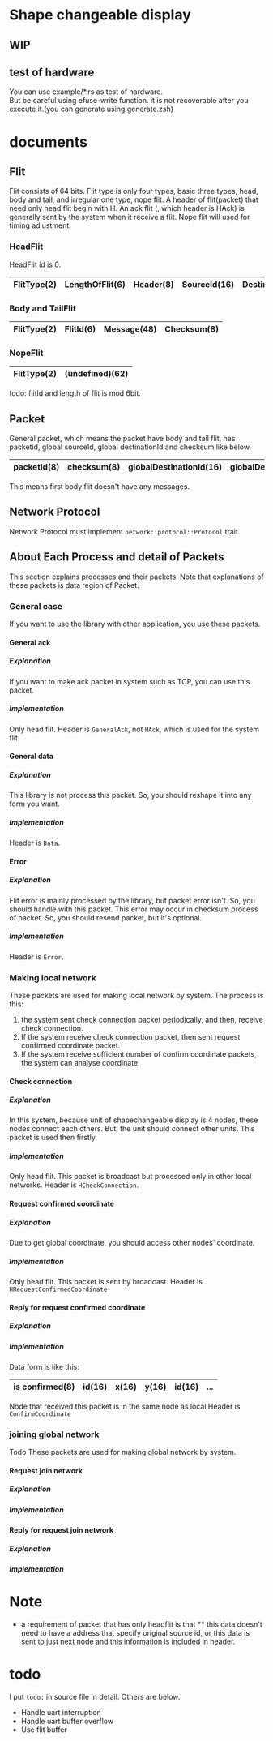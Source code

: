 # Shape changeable display

## WIP

## test of hardware
You can use example/\*.rs as test of hardware.  
But be careful using efuse-write function. it is not recoverable after you execute it.(you can generate using generate.zsh)
<!-- But you should not use efuse.rs before  -->

# documents
## Flit
Flit consists of 64 bits. Flit type is only four types, basic three types, head, body and tail, and irregular one type, nope flit.
A header of flit(packet) that need only head flit begin with H.
An ack flit (, which header is HAck) is generally sent by the system when it receive a flit.
Nope flit will used for timing adjustment.  

### HeadFlit
HeadFlit id is 0.

FlitType(2) | LengthOfFlit(6) | Header(8) | SourceId(16) | DestinationId(16) | PacketId(8) | Checksum(8)
:--:|:--:|:--:|:--:|:--:|:--:|:--:
### Body and TailFlit

FlitType(2) | FlitId(6) | Message(48) | Checksum(8)
:--:|:--:|:--:|:--:
### NopeFlit

 FlitType(2) | (undefined)(62) 
:--:|:--:

todo: flitId and length of flit is mod 6bit.

## Packet
General packet, which means the packet have body and tail flit, has packetid, global sourceId, global destinationId and checksum like below.

 packetId(8) | checksum(8) | globalDestinationId(16) | globalDestinationId(16) | data(...)
:--:|:--:|:--:|:--:|:--:

This means first body flit doesn't have any messages.

## Network Protocol
Network Protocol must implement `network::protocol::Protocol` trait.

## About Each Process and detail of Packets
This section explains processes and their packets.
Note that explanations of these packets is data region of Packet.

### General case
If you want to use the library with other application, you use these packets.

#### General ack
##### Explanation
If you want to make ack packet in system such as TCP, you can use this packet.
##### Implementation
Only head flit. 
Header is `GeneralAck`, not `HAck`, which is used for the system flit.

#### General data
##### Explanation
This library is not process this packet.
So, you should reshape it into any form you want.
##### Implementation
Header is `Data`.

#### Error
##### Explanation
Flit error is mainly processed by the library, but packet error isn't.
So, you should handle with this packet.
This error may occur in checksum process of packet. 
So, you should resend packet, but it's optional.
##### Implementation
Header is `Error`.

### Making local network
These packets are used for making local network by system.
The process is this:
1. the system sent check connection packet periodically, and then, receive check connection.
2. If the system receive check connection packet, then sent request confirmed coordinate packet.
3. If the system receive sufficient number of confirm coordinate packets, the system can analyse coordinate.

#### Check connection
##### Explanation
In this system, because unit of shapechangeable display is 4 nodes, these nodes connect each others. But, the unit should connect other units. This packet is used then firstly. 
##### Implementation
Only head flit. This packet is broadcast but processed only in other local networks.
Header is `HCheckConnection`.

#### Request confirmed coordinate
##### Explanation
Due to get global coordinate, you should access other nodes' coordinate.
##### Implementation
Only head flit. This packet is sent by broadcast.
Header is `HRequestConfirmedCoordinate`

#### Reply for request confirmed coordinate
##### Explanation

##### Implementation
Data form is like this:

is confirmed(8) | id(16) | x(16) | y(16) | id(16) | ...
:--:|:--:|:--:|:--:|:--:|:--:
Node that received this packet is in the same node as local 
Header is `ConfirmCoordinate`

### joining global network
Todo
These packets are used for making global network by system.

#### Request join network
##### Explanation
##### Implementation

#### Reply for request join network
##### Explanation
##### Implementation

# Note
* a requirement of packet that has only headflit is that
** this data doesn't need to have a address that specify original source id, or this data is sent to just next node and this information is included in header.

# todo
I put `todo:` in source file in detail. Others are below.
* Handle uart interruption
* Handle uart buffer overflow 
* Use flit buffer
